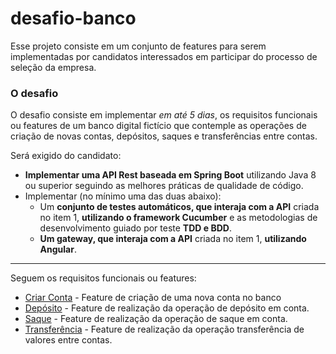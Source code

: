 # desafio-banco
Esse projeto consiste em um conjunto de features para serem implementadas por candidatos interessados em participar do processo de seleção da empresa.

### O desafio
O desafio consiste em implementar *em até 5 dias*, os requisitos funcionais ou features de um banco digital fictício que contemple as operações de criação de novas contas, depósitos, saques e transferências entre contas.

Será exigido do candidato: 
- **Implementar uma API Rest baseada em Spring Boot** utilizando Java 8 ou superior seguindo as melhores práticas de qualidade de código. 
- Implementar (no mínimo uma das duas abaixo): 
    - Um **conjunto de testes automáticos, que interaja com a API** criada no item 1, **utilizando o framework Cucumber** e as metodologias de desenvolvimento guiado por teste **TDD e BDD**. 
    - **Um gateway, que interaja com a API** criada no item 1, **utilizando Angular**.

---

Seguem os requisitos funcionais ou features:

* [Criar Conta](criar_conta.feature) - Feature de criação de uma nova conta no banco
* [Depósito](deposito.feature) - Feature de realização da operação de depósito em conta.
* [Saque](saque.feature) - Feature de realização da operação de saque em conta.
* [Transferência](transferencia.feature) - Feature de realização da operação transferência de valores entre contas.
